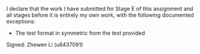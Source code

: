 I declare that the work I have submitted for Stage E of this assignment and all stages before it is entirely my own work, with the
following documented exceptions:

* The test format in symmetric from the test provided 


Signed: Zhewen Li (u6437091)
